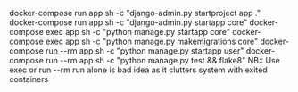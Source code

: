 docker-compose run app sh -c "django-admin.py startproject app ."
docker-compose run app sh -c "django-admin.py startapp core"
docker-compose exec app sh -c "python manage.py startapp core"
docker-compose exec app sh -c "python manage.py makemigrations core"
docker-compose run --rm app sh -c "python manage.py startapp user"
docker-compose run --rm app sh -c "python manage.py test && flake8"
NB:: Use exec or run --rm run alone is bad idea as it clutters system with exited containers
